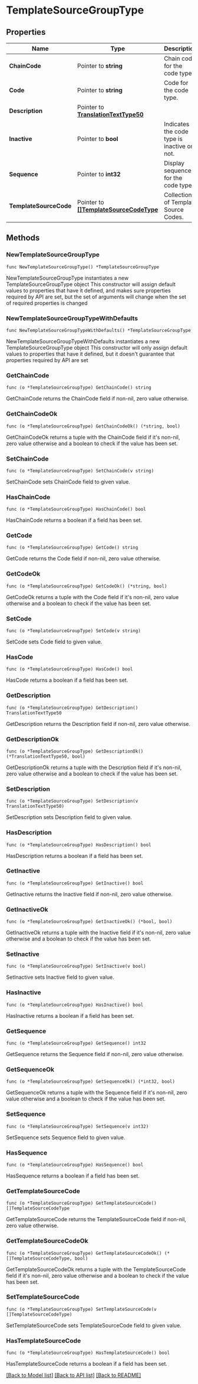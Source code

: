 # TemplateSourceGroupType

## Properties

Name | Type | Description | Notes
------------ | ------------- | ------------- | -------------
**ChainCode** | Pointer to **string** | Chain code for the code type. | [optional] 
**Code** | Pointer to **string** | Code for the code type. | [optional] 
**Description** | Pointer to [**TranslationTextType50**](TranslationTextType50.md) |  | [optional] 
**Inactive** | Pointer to **bool** | Indicates the code type is inactive or not. | [optional] 
**Sequence** | Pointer to **int32** | Display sequence for the code type. | [optional] 
**TemplateSourceCode** | Pointer to [**[]TemplateSourceCodeType**](TemplateSourceCodeType.md) | Collection of Template Source Codes. | [optional] 

## Methods

### NewTemplateSourceGroupType

`func NewTemplateSourceGroupType() *TemplateSourceGroupType`

NewTemplateSourceGroupType instantiates a new TemplateSourceGroupType object
This constructor will assign default values to properties that have it defined,
and makes sure properties required by API are set, but the set of arguments
will change when the set of required properties is changed

### NewTemplateSourceGroupTypeWithDefaults

`func NewTemplateSourceGroupTypeWithDefaults() *TemplateSourceGroupType`

NewTemplateSourceGroupTypeWithDefaults instantiates a new TemplateSourceGroupType object
This constructor will only assign default values to properties that have it defined,
but it doesn't guarantee that properties required by API are set

### GetChainCode

`func (o *TemplateSourceGroupType) GetChainCode() string`

GetChainCode returns the ChainCode field if non-nil, zero value otherwise.

### GetChainCodeOk

`func (o *TemplateSourceGroupType) GetChainCodeOk() (*string, bool)`

GetChainCodeOk returns a tuple with the ChainCode field if it's non-nil, zero value otherwise
and a boolean to check if the value has been set.

### SetChainCode

`func (o *TemplateSourceGroupType) SetChainCode(v string)`

SetChainCode sets ChainCode field to given value.

### HasChainCode

`func (o *TemplateSourceGroupType) HasChainCode() bool`

HasChainCode returns a boolean if a field has been set.

### GetCode

`func (o *TemplateSourceGroupType) GetCode() string`

GetCode returns the Code field if non-nil, zero value otherwise.

### GetCodeOk

`func (o *TemplateSourceGroupType) GetCodeOk() (*string, bool)`

GetCodeOk returns a tuple with the Code field if it's non-nil, zero value otherwise
and a boolean to check if the value has been set.

### SetCode

`func (o *TemplateSourceGroupType) SetCode(v string)`

SetCode sets Code field to given value.

### HasCode

`func (o *TemplateSourceGroupType) HasCode() bool`

HasCode returns a boolean if a field has been set.

### GetDescription

`func (o *TemplateSourceGroupType) GetDescription() TranslationTextType50`

GetDescription returns the Description field if non-nil, zero value otherwise.

### GetDescriptionOk

`func (o *TemplateSourceGroupType) GetDescriptionOk() (*TranslationTextType50, bool)`

GetDescriptionOk returns a tuple with the Description field if it's non-nil, zero value otherwise
and a boolean to check if the value has been set.

### SetDescription

`func (o *TemplateSourceGroupType) SetDescription(v TranslationTextType50)`

SetDescription sets Description field to given value.

### HasDescription

`func (o *TemplateSourceGroupType) HasDescription() bool`

HasDescription returns a boolean if a field has been set.

### GetInactive

`func (o *TemplateSourceGroupType) GetInactive() bool`

GetInactive returns the Inactive field if non-nil, zero value otherwise.

### GetInactiveOk

`func (o *TemplateSourceGroupType) GetInactiveOk() (*bool, bool)`

GetInactiveOk returns a tuple with the Inactive field if it's non-nil, zero value otherwise
and a boolean to check if the value has been set.

### SetInactive

`func (o *TemplateSourceGroupType) SetInactive(v bool)`

SetInactive sets Inactive field to given value.

### HasInactive

`func (o *TemplateSourceGroupType) HasInactive() bool`

HasInactive returns a boolean if a field has been set.

### GetSequence

`func (o *TemplateSourceGroupType) GetSequence() int32`

GetSequence returns the Sequence field if non-nil, zero value otherwise.

### GetSequenceOk

`func (o *TemplateSourceGroupType) GetSequenceOk() (*int32, bool)`

GetSequenceOk returns a tuple with the Sequence field if it's non-nil, zero value otherwise
and a boolean to check if the value has been set.

### SetSequence

`func (o *TemplateSourceGroupType) SetSequence(v int32)`

SetSequence sets Sequence field to given value.

### HasSequence

`func (o *TemplateSourceGroupType) HasSequence() bool`

HasSequence returns a boolean if a field has been set.

### GetTemplateSourceCode

`func (o *TemplateSourceGroupType) GetTemplateSourceCode() []TemplateSourceCodeType`

GetTemplateSourceCode returns the TemplateSourceCode field if non-nil, zero value otherwise.

### GetTemplateSourceCodeOk

`func (o *TemplateSourceGroupType) GetTemplateSourceCodeOk() (*[]TemplateSourceCodeType, bool)`

GetTemplateSourceCodeOk returns a tuple with the TemplateSourceCode field if it's non-nil, zero value otherwise
and a boolean to check if the value has been set.

### SetTemplateSourceCode

`func (o *TemplateSourceGroupType) SetTemplateSourceCode(v []TemplateSourceCodeType)`

SetTemplateSourceCode sets TemplateSourceCode field to given value.

### HasTemplateSourceCode

`func (o *TemplateSourceGroupType) HasTemplateSourceCode() bool`

HasTemplateSourceCode returns a boolean if a field has been set.


[[Back to Model list]](../README.md#documentation-for-models) [[Back to API list]](../README.md#documentation-for-api-endpoints) [[Back to README]](../README.md)


